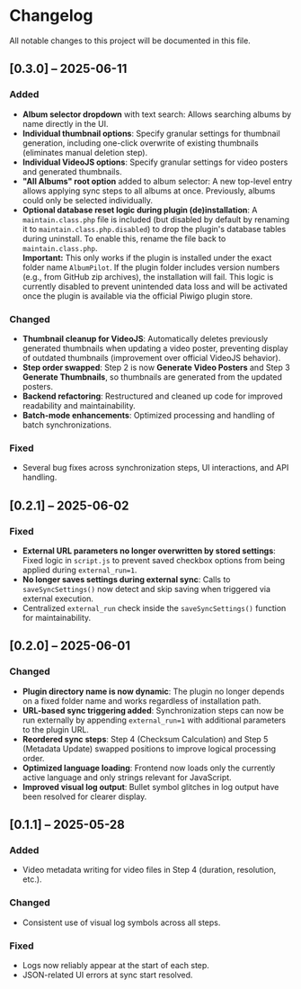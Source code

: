 # Changelog

All notable changes to this project will be documented in this file.

## [0.3.0] – 2025-06-11

### Added
- **Album selector dropdown** with text search: Allows searching albums by name directly in the UI.
- **Individual thumbnail options**: Specify granular settings for thumbnail generation, including one-click overwrite of existing thumbnails (eliminates manual deletion step).
- **Individual VideoJS options**: Specify granular settings for video posters and generated thumbnails.
- **"All Albums" root option** added to album selector: A new top-level entry allows applying sync steps to all albums at once. Previously, albums could only be selected individually.
- **Optional database reset logic during plugin (de)installation**: A `maintain.class.php` file is included (but disabled by default by renaming it to `maintain.class.php.disabled`) to drop the plugin's database tables during uninstall. To enable this, rename the file back to `maintain.class.php`.  
  **Important:** This only works if the plugin is installed under the exact folder name `AlbumPilot`. If the plugin folder includes version numbers (e.g., from GitHub zip archives), the installation will fail. This logic is currently disabled to prevent unintended data loss and will be activated once the plugin is available via the official Piwigo plugin store.

### Changed
- **Thumbnail cleanup for VideoJS**: Automatically deletes previously generated thumbnails when updating a video poster, preventing display of outdated thumbnails (improvement over official VideoJS behavior).
- **Step order swapped**: Step 2 is now **Generate Video Posters** and Step 3 **Generate Thumbnails**, so thumbnails are generated from the updated posters.
- **Backend refactoring**: Restructured and cleaned up code for improved readability and maintainability.
- **Batch-mode enhancements**: Optimized processing and handling of batch synchronizations.

### Fixed
- Several bug fixes across synchronization steps, UI interactions, and API handling.

## [0.2.1] – 2025-06-02

### Fixed
- **External URL parameters no longer overwritten by stored settings**: Fixed logic in `script.js` to prevent saved checkbox options from being applied during `external_run=1`.
- **No longer saves settings during external sync**: Calls to `saveSyncSettings()` now detect and skip saving when triggered via external execution.
- Centralized `external_run` check inside the `saveSyncSettings()` function for maintainability.

## [0.2.0] – 2025-06-01

### Changed
- **Plugin directory name is now dynamic**: The plugin no longer depends on a fixed folder name and works regardless of installation path.
- **URL-based sync triggering added**: Synchronization steps can now be run externally by appending `external_run=1` with additional parameters to the plugin URL.
- **Reordered sync steps**: Step 4 (Checksum Calculation) and Step 5 (Metadata Update) swapped positions to improve logical processing order.
- **Optimized language loading**: Frontend now loads only the currently active language and only strings relevant for JavaScript.
- **Improved visual log output**: Bullet symbol glitches in log output have been resolved for clearer display.

## [0.1.1] – 2025-05-28

### Added
- Video metadata writing for video files in Step 4 (duration, resolution, etc.).

### Changed
- Consistent use of visual log symbols across all steps.

### Fixed
- Logs now reliably appear at the start of each step.
- JSON-related UI errors at sync start resolved.
